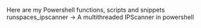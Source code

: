 Here are my Powershell functions, scripts and snippets
runspaces_ipscanner -> A multithreaded IPScanner in powershell